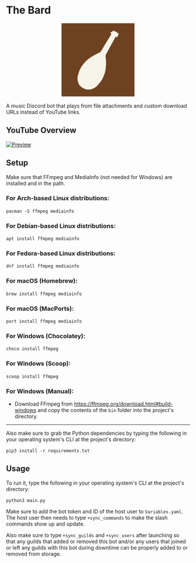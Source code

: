 # The Bard
<p align="center"><img src="https://github.com/CreatorAndrew/The-Bard/blob/main/bard.png" width="200"/></p>
A music Discord bot that plays from file attachments and custom download URLs instead of YouTube links.

## YouTube Overview
[![Preview](https://img.youtube.com/vi/5fFW8cCbjbc/maxresdefault.jpg)](https://www.youtube.com/watch?v=5fFW8cCbjbc)

## Setup
Make sure that FFmpeg and MediaInfo (not needed for Windows) are installed and in the path.

### For Arch-based Linux distributions:
```
pacman -S ffmpeg mediainfo
```

### For Debian-based Linux distributions:
```
apt install ffmpeg mediainfo
```

### For Fedora-based Linux distributions:
```
dnf install ffmpeg mediainfo
```

### For macOS (Homebrew):
```
brew install ffmpeg mediainfo
```

### For macOS (MacPorts):
```
port install ffmpeg mediainfo
```

### For Windows (Chocolatey):
```
choco install ffmpeg
```

### For Windows (Scoop):
```
scoop install ffmpeg
```

### For Windows (Manual):
+ Download FFmpeg from https://ffmpeg.org/download.html#build-windows and copy the contents of the `bin` folder into the project's directory.

---

Also make sure to grab the Python dependencies by typing the following in your operating system's CLI at the project's directory:
```
pip3 install -r requirements.txt
```

## Usage
To run it, type the following in your operating system's CLI at the project's directory:
```
python3 main.py
```

Make sure to add the bot token and ID of the host user to `Variables.yaml`. The host user then needs to type `+sync_commands` to make the slash commands show up and update.

Also make sure to type `+sync_guilds` and `+sync_users` after launching so that any guilds that added or removed this bot
and/or any users that joined or left any guilds with this bot during downtime can be properly added to or removed from storage.

